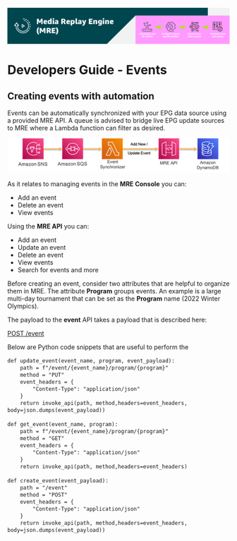 [![Header](../assets/images/mre-header-1.png)](../../MRE-Developer-Guide.md)

# Developers Guide - Events

## Creating events with automation

Events can be automatically synchronized with your EPG data source using a provided MRE API. A queue is advised to bridge live EPG update sources to MRE where a Lambda function can filter as desired.

![create-events](../assets/images/devguide-create-events.png)

As it relates to managing events in the **MRE Console** you can:
- Add an event
- Delete an event
- View events

Using the **MRE API** you can:
- Add an event
- Update an event
- Delete an event
- View events
- Search for events and more

Before creating an event, consider two attributes that are helpful to organize them in MRE. The attribute **Program** groups events. An example is a large multi-day tournament that can be set as the **Program** name (2022 Winter Olympics).

The payload to the **event** API takes a payload that is described here:

[POST /event](https://htmlpreview.github.io/?https://github.com/awslabs/aws-media-replay-engine/blob/main/docs/source/output/api/controlplane-event.html#create-event)

Below are Python code snippets that are useful to perform the  

```
def update_event(event_name, program, event_payload):
    path = f"/event/{event_name}/program/{program}"
    method = "PUT"
    event_headers = {
        "Content-Type": "application/json"
    }
    return invoke_api(path, method,headers=event_headers, body=json.dumps(event_payload))

def get_event(event_name, program):
    path = f"/event/{event_name}/program/{program}"
    method = "GET"
    event_headers = {
        "Content-Type": "application/json"
    }
    return invoke_api(path, method,headers=event_headers)

def create_event(event_payload):
    path = "/event"
    method = "POST"
    event_headers = {
        "Content-Type": "application/json"
    }
    return invoke_api(path, method,headers=event_headers, body=json.dumps(event_payload))
```
